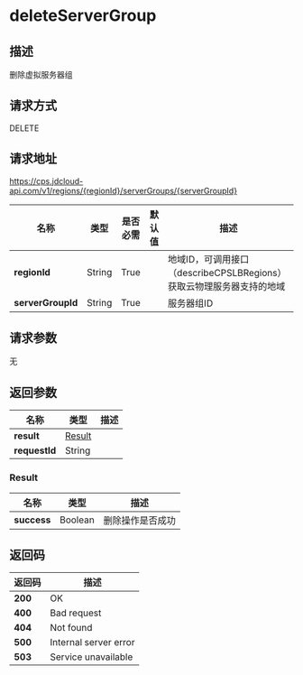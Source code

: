 # deleteServerGroup


## 描述
删除虚拟服务器组

## 请求方式
DELETE

## 请求地址
https://cps.jdcloud-api.com/v1/regions/{regionId}/serverGroups/{serverGroupId}

|名称|类型|是否必需|默认值|描述|
|---|---|---|---|---|
|**regionId**|String|True| |地域ID，可调用接口（describeCPSLBRegions）获取云物理服务器支持的地域|
|**serverGroupId**|String|True| |服务器组ID|

## 请求参数
无


## 返回参数
|名称|类型|描述|
|---|---|---|
|**result**|[Result](deleteservergroup#result)| |
|**requestId**|String| |

### <div id="result">Result</div>
|名称|类型|描述|
|---|---|---|
|**success**|Boolean|删除操作是否成功|

## 返回码
|返回码|描述|
|---|---|
|**200**|OK|
|**400**|Bad request|
|**404**|Not found|
|**500**|Internal server error|
|**503**|Service unavailable|
